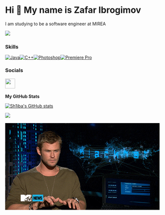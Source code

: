 Hi 👋 My name is Zafar Ibrogimov
================================

I am studying to be a software engineer at MIREA

<a href="https://www.github.com/Sh1iba" target="_blank" rel="noreferrer"><img
src="https://img.shields.io/github/followers/Sh1iba?logo=github&style=for-the-badge&color=0891b2&labelColor=22272e" /></a>
### Skills

<p align="left">
<a href="https://www.oracle.com/java/" target="_blank" rel="noreferrer"><img src="https://raw.githubusercontent.com/danielcranney/readme-generator/main/public/icons/skills/java-colored.svg" width="36" height="36" alt="Java" /></a><a href="https://docs.microsoft.com/en-us/cpp/?view=msvc-170" target="_blank" rel="noreferrer"><img src="https://raw.githubusercontent.com/danielcranney/readme-generator/main/public/icons/skills/cplusplus-colored.svg" width="36" height="36" alt="C++" /></a><a href="https://www.adobe.com/uk/products/photoshop.html" target="_blank" rel="noreferrer"><img src="https://raw.githubusercontent.com/danielcranney/readme-generator/main/public/icons/skills/photoshop-colored.svg" width="36" height="36" alt="Photoshop" /></a><a href="https://www.adobe.com/uk/products/premiere.html" target="_blank" rel="noreferrer"><img src="https://raw.githubusercontent.com/danielcranney/readme-generator/main/public/icons/skills/premierepro-colored.svg" width="36" height="36" alt="Premiere Pro" /></a>
</p>

### Socials

<p align="left"> <a href="https://www.github.com/Sh1iba" target="_blank" rel="noreferrer"> <picture> <source media="(prefers-color-scheme: dark)" srcset="https://raw.githubusercontent.com/danielcranney/readme-generator/main/public/icons/socials/github-dark.svg" /> <source media="(prefers-color-scheme: light)" srcset="https://raw.githubusercontent.com/danielcranney/readme-generator/main/public/icons/socials/github.svg" /> <img src="https://raw.githubusercontent.com/danielcranney/readme-generator/main/public/icons/socials/github.svg" width="32" height="32" /> </picture> </a></p>

<b>My GitHub Stats</b>

<a href="http://www.github.com/Sh1iba"><img src="https://github-readme-stats.vercel.app/api?username=Sh1iba&show_icons=true&hide=&count_private=true&title_color=0891b2&text_color=ffffff&icon_color=0891b2&bg_color=22272e&hide_border=true&show_icons=true" alt="Sh1iba's GitHub stats" /></a>

<a href="http://www.github.com/Sh1iba"><img src="https://github-readme-streak-stats.herokuapp.com/?user=Sh1iba&stroke=ffffff&background=22272e&ring=0891b2&fire=0891b2&currStreakNum=ffffff&currStreakLabel=0891b2&sideNums=ffffff&sideLabels=ffffff&dates=ffffff&hide_border=true" /></a>

<p><img align="left" src="https://github.com/Sh1iba/Sh1iba/blob/main/E2sn.gif" width="500"height="281" /></p> 

<p><https://leetcode-stats-six.vercel.app/api?username=zafar_ibrogimov&theme=dark https://github.com/Sh1iba/leetcode-stats></p>
